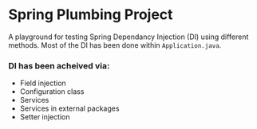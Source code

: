 # Spring Plumbing Project
A playground for testing Spring Dependancy Injection (DI) using different methods. Most of the DI has been done within `Application.java`.

### DI has been acheived via:

* Field injection
* Configuration class
* Services
* Services in external packages
* Setter injection
